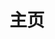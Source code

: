 ---
home: true
title: 主页
icon: home
heroFullScreen: true

heroText: D2Learn 社区
tagline: 一个知识技术分享、交流的社区

actions:
  - text: 开源主页
    link: https://github.com/d2learn
    type: primary

  - text: 公开课
    link: /courses/
    type: primary

  - text: xlings工具
    link: /xlings/
    type: primary

  - text: 论坛&博客
    link: https://forum.d2learn.org
    type: primary

footer: false
---